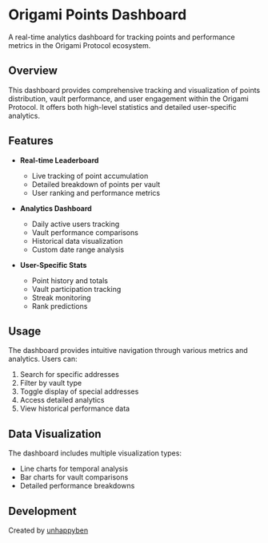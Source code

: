 # Origami Points Dashboard

A real-time analytics dashboard for tracking points and performance metrics in the Origami Protocol ecosystem.

## Overview

This dashboard provides comprehensive tracking and visualization of points distribution, vault performance, and user engagement within the Origami Protocol. It offers both high-level statistics and detailed user-specific analytics.

## Features

- **Real-time Leaderboard**
  - Live tracking of point accumulation
  - Detailed breakdown of points per vault
  - User ranking and performance metrics

- **Analytics Dashboard**
  - Daily active users tracking
  - Vault performance comparisons
  - Historical data visualization
  - Custom date range analysis

- **User-Specific Stats**
  - Point history and totals
  - Vault participation tracking
  - Streak monitoring
  - Rank predictions

## Usage

The dashboard provides intuitive navigation through various metrics and analytics. Users can:

1. Search for specific addresses
2. Filter by vault type
3. Toggle display of special addresses
4. Access detailed analytics
5. View historical performance data

## Data Visualization

The dashboard includes multiple visualization types:
- Line charts for temporal analysis
- Bar charts for vault comparisons
- Detailed performance breakdowns


## Development

Created by [unhappyben](https://twitter.com/unhappyben)
